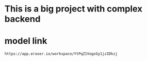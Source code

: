 # This is a big project with complex backend

# model link

```
https://app.eraser.io/workspace/YtPqZ1VogxGy1jzIDkzj
```
